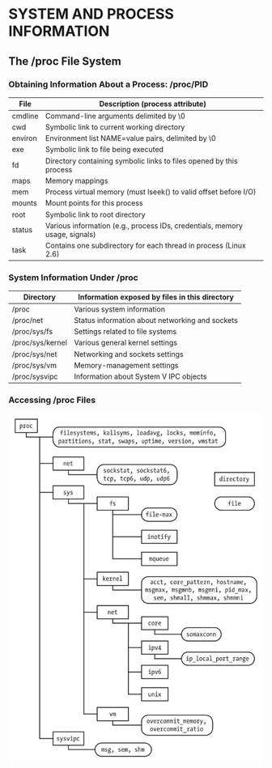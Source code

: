 # SYSTEM AND PROCESS INFORMATION

## The /proc File System
### Obtaining Information About a Process: /proc/PID
| File | Description (process attribute) |
| --- | --- |
| cmdline | Command-line arguments delimited by \0 |
| cwd | Symbolic link to current working directory |
| environ | Environment list NAME=value pairs, delimited by \0 |
| exe | Symbolic link to file being executed |
| fd | Directory containing symbolic links to files opened by this process |
| maps | Memory mappings |
| mem | Process virtual memory (must lseek() to valid offset before I/O) |
| mounts | Mount points for this process |
| root | Symbolic link to root directory |
| status | Various information (e.g., process IDs, credentials, memory usage, signals) |
| task | Contains one subdirectory for each thread in process (Linux 2.6) |

### System Information Under /proc
| Directory | Information exposed by files in this directory |
| --- | --- |
| /proc | Various system information |
| /proc/net | Status information about networking and sockets |
| /proc/sys/fs | Settings related to file systems |
| /proc/sys/kernel | Various general kernel settings |
| /proc/sys/net | Networking and sockets settings |
| /proc/sys/vm | Memory-management settings |
| /proc/sysvipc | Information about System V IPC objects |

### Accessing /proc Files
![12-1.png](img/12-1.png)